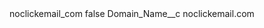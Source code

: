 <?xml version="1.0" encoding="UTF-8"?>
<CustomMetadata xmlns="http://soap.sforce.com/2006/04/metadata" xmlns:xsi="http://www.w3.org/2001/XMLSchema-instance" xmlns:xsd="http://www.w3.org/2001/XMLSchema">
    <label>noclickemail_com</label>
    <protected>false</protected>
    <values>
        <field>Domain_Name__c</field>
        <value xsi:type="xsd:string">noclickemail.com</value>
    </values>
</CustomMetadata>
